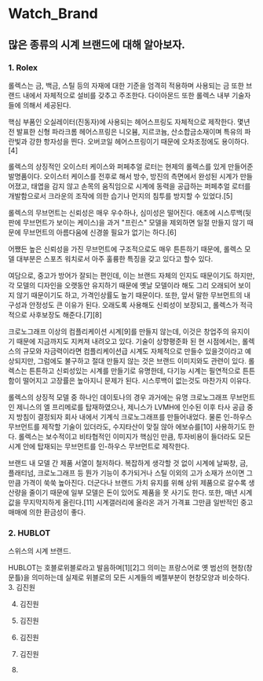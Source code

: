 # Watch_Brand
## 많은 종류의 시계 브랜드에 대해 알아보자.

### 1. Rolex

롤렉스는 금, 백금, 스틸 등의 자재에 대한 기준을 엄격히 적용하며 사용되는 금 또한 브랜드 내에서 자체적으로 설비를 갖추고 주조한다. 다이아몬드 또한 롤렉스 내부 기술자들에 의해서 세공된다. 

핵심 부품인 오실레이터(진동자)에 사용되는 헤어스프링도 자체적으로 제작한다. 몇년전 발표한 신형 파라크롬 헤어스프링은 니오븀, 지르코늄, 산소합금소재이며 특유의 파란빛과 강한 항자성을 띈다. 오버코일 헤어스프링이기 때문에 오차조정에도 용이하다.[4]

롤렉스의 상징적인 오이스터 케이스와 퍼페추얼 로터는 현제의 롤렉스를 있게 만들어준 발명품이다. 오이스터 케이스를 전후로 해서 방수, 방진의 측면에서 완성된 시계가 만들어졌고, 태엽을 감지 않고 손목의 움직임으로 시계에 동력을 공급하는 퍼페추얼 로터를 개발함으로서 크라운의 조작에 의한 습기나 먼지의 침투를 방지할 수 있었다.[5]

롤렉스의 무브먼트는 신뢰성은 매우 우수하나, 심미성은 떨어진다. 애초에 시스루백(뒷판에 무브먼트가 보이는 케이스)을 과거 "프린스" 모델을 제외하면 일절 만들지 않기 때문에 무브먼트의 아름다움에 신경쓸 필요가 없기는 하다.[6] 

어쨌든 높은 신뢰성을 가진 무브먼트에 구조적으로도 매우 튼튼하기 때문에, 롤렉스 모델 대부분은 스포츠 워치로서 아주 훌륭한 특징을 갖고 있다고 할수 있다. 

여담으로, 중고가 방어가 잘되는 편인데, 이는 브랜드 자체의 인지도 때문이기도 하지만, 각 모델의 디자인을 오랫동안 유지하기 때문에 옛날 모델이라 해도 그리 오래되어 보이지 않기 때문이기도 하고, 가격인상률도 높기 때문이다. 또한, 앞서 말한 무브먼트의 내구성과 안정성도 큰 이유가 된다. 오래도록 사용해도 신뢰성이 보장되고, 롤렉스가 적극적으로 사후보장도 해준다.[7][8] 

크로노그래프 이상의 컴플리케이션 시계[9]를 만들지 않는데, 이것은 창업주의 유지이기 때문에 지금까지도 지켜져 내려오고 있다. 기술이 상향평준화 된 현 시점에서는, 롤렉스의 규모와 자금력이라면 컴플리케이션급 시계도 자체적으로 만들수 있을것이라고 예상되지만, 그럼에도 불구하고 절대 만들지 않는 것은 브랜드 이미지와도 관련이 있다. 롤렉스는 튼튼하고 신뢰성있는 시계를 만들기로 유명한데, 다기능 시계는 필연적으로 튼튼함이 떨어지고 고장률은 높아지니 문제가 된다. 시스루백이 없는것도 마찬가지 이유다.

롤렉스의 상징적 모델 중 하나인 데이토나의 경우 과거에는 유명 크로노그래프 무브먼트인 제니스의 엘 프리메로를 탑재하였으나, 제니스가 LVMH에 인수된 이후 타사 공급 중지 방침이 결정되자 회사 내에서 기계식 크로노그래프를 만들어내었다. 물론 인-하우스 무브먼트를 제작할 기술이 있더라도, 수지타산이 맞질 않아 에보슈를[10] 사용하기도 한다. 롤렉스는 보수적이고 비타협적인 이미지가 핵심인 만큼, 투자비용이 들더라도 모든 시계 안에 탑재되는 무브먼트를 인-하우스 무브먼트로 제작한다.

브랜드 내 모델 간 제품 서열이 철저하다. 복잡하게 생각할 것 없이 시계에 날짜창, 금, 플래티넘, 크로노그래프 등 뭔가 기능이 추가되거나 스틸 이외의 고가 소재가 쓰이면 그만큼 가격이 쑥쑥 높아진다. 더군다나 브랜드 가치 유지를 위해 상위 제품으로 갈수록 생산량을 줄이기 때문에 일부 모델은 돈이 있어도 제품을 못 사기도 한다. 또한, 매년 시계 값을 무지막지하게 올린다.[11] 시계갤러리에 올라온 과거 가격표 그만큼 일반적인 중고 매매에 의한 환금성이 좋다. 

### 2. HUBLOT
스위스의 시계 브랜드. 

HUBLOT는 호블로위블로라고 발음하며[1][2]그 의미는 프랑스어로 옛 범선의 현창(창문틀)을 의미하는데 실제로 위블로의 모든 시계들의 베젤부분이 현창모양과 비슷하다. 
3. 김진원

4. 김진원

5. 김진원

6. 김진원
7. 김진원
8. 
